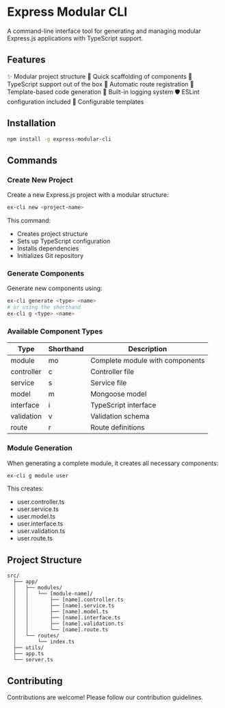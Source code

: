 # Express Modular CLI

A command-line interface tool for generating and managing modular Express.js applications with TypeScript support.

## Features

✨ Modular project structure
🚀 Quick scaffolding of components
📝 TypeScript support out of the box
🔄 Automatic route registration
🎨 Template-based code generation
📝 Built-in logging system
🛡️ ESLint configuration included
🔧 Configurable templates

## Installation

```bash
npm install -g express-modular-cli
```

## Commands

### Create New Project

Create a new Express.js project with a modular structure:

```bash
ex-cli new <project-name>
```

This command:
- Creates project structure
- Sets up TypeScript configuration
- Installs dependencies
- Initializes Git repository

### Generate Components

Generate new components using:

```bash
ex-cli generate <type> <name>
# or using the shorthand
ex-cli g <type> <name>
```

### Available Component Types

| Type       | Shorthand | Description               |
|------------|-----------|---------------------------|
| module     | mo        | Complete module with components |
| controller | c         | Controller file           |
| service    | s         | Service file             |
| model      | m         | Mongoose model           |
| interface  | i         | TypeScript interface     |
| validation | v         | Validation schema        |
| route      | r         | Route definitions        |

### Module Generation

When generating a complete module, it creates all necessary components:

```bash
ex-cli g module user
```

This creates:
- user.controller.ts
- user.service.ts
- user.model.ts
- user.interface.ts
- user.validation.ts
- user.route.ts

## Project Structure

```
src/
  ├── app/
  │   ├── modules/
  │   │   └── [module-name]/
  │   │       ├── [name].controller.ts
  │   │       ├── [name].service.ts
  │   │       ├── [name].model.ts
  │   │       ├── [name].interface.ts
  │   │       ├── [name].validation.ts
  │   │       └── [name].route.ts
  │   └── routes/
  │       └── index.ts
  ├── utils/
  ├── app.ts
  └── server.ts
```

## Contributing

Contributions are welcome! Please follow our contribution guidelines.
